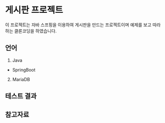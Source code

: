 # 게시판 프로젝트

이 프로젝트는 자바 스프핑을 이용하여 게시판을 만드는 프로젝트이며 예제를 보고 따라하는 클론코딩을 하였습니다.


## 언어

1. Java
- SpringBoot
2. MariaDB 

## 테스트 결과

## 참고자료

